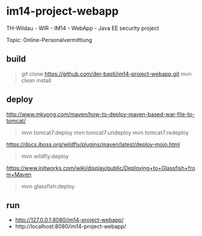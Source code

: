 # im14-project-webapp

TH-Wildau - WIR - IM14 - WebApp - Java EE security project

Topic: Online-Personalvermittlung

## build

> git clone https://github.com/der-basti/im14-project-webapp.git
> mvn clean install

## deploy

http://www.mkyong.com/maven/how-to-deploy-maven-based-war-file-to-tomcat/
> mvn tomcat7:deploy
> mvn tomcat7:undeploy 
> mvn tomcat7:redeploy

https://docs.jboss.org/wildfly/plugins/maven/latest/deploy-mojo.html
> mvn wildfly:deploy

https://www.initworks.com/wiki/display/public/Deploying+to+Glassfish+from+Maven
> mvn glassfish:deploy

## run

* http://127.0.0.1:8080/im14-project-webapp/
* http://localhost:8080/im14-project-webapp/
